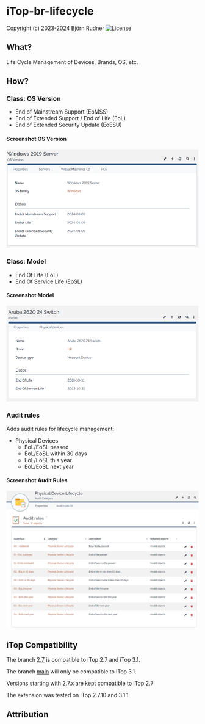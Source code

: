 # iTop-br-lifecycle

Copyright (c) 2023-2024 Björn Rudner
[![License](https://img.shields.io/github/license/rudnerbjoern/iTop-br-lifecycle)](https://github.com/rudnerbjoern/iTop-br-lifecycle/blob/main/LICENSE)

## What?

Life Cycle Management of Devices, Brands, OS, etc.

## How?

### Class: OS Version

* End of Mainstream Support (EoMSS)
* End of Extended Support / End of Life (EoL)
* End of Extended Security Update (EoESU)

#### Screenshot OS Version

![Lifecycle OS-Version](Screenshots/Lifecycle_OSVersion.png)

### Class: Model

* End Of Life (EoL)
* End Of Service Life (EoSL)

#### Screenshot Model

![Lifecycle Model](Screenshots/Lifecycle_Model.png)

### Audit rules

Adds audit rules for lifecycle management:

* Physical Devices
  * EoL/EoSL passed
  * EoL/EoSL within 30 days
  * EoL/EoSL this year
  * EoL/EoSL next year

#### Screenshot Audit Rules

![Lifecycle AuditRules](Screenshots/Lifecycle_AuditRules.png)

## iTop Compatibility

The branch [2.7](https://github.com/rudnerbjoern/iTop-br-lifecycle/tree/itop/2.7) is compatible to iTop 2.7 and iTop 3.1.

The branch [main](https://github.com/rudnerbjoern/iTop-br-lifecycle/tree/main) will only be compatible to iTop 3.1.

Versions starting with 2.7.x are kept compatible to iTop 2.7

The extension was tested on iTop 2.7.10 and 3.1.1

## Attribution
